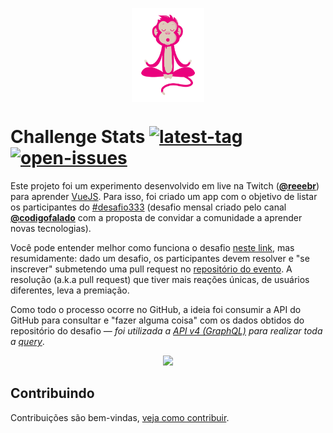 <p align="center">
  <img src="./src/assets/zen-monkey.png" height="150" align="center">
</p>

# Challenge Stats [![latest-tag][8]][11] [![open-issues][9]][10]

Este projeto foi um experimento desenvolvido em live na Twitch ([**@reeebr**][1]) para aprender [VueJS][2]. Para isso, foi criado um app com o objetivo de listar os participantes do [#desafio333][4] (desafio mensal criado pelo canal [**@codigofalado**][7] com a proposta de convidar a comunidade a aprender novas tecnologias).

Você pode entender melhor como funciona o desafio [neste link][5], mas resumidamente: dado um desafio, os participantes devem resolver e "se inscrever" submetendo uma pull request no [repositório do evento][4]. A resolução (a.k.a pull request) que tiver mais reações únicas, de usuários diferentes, leva a premiação.

Como todo o processo ocorre no GitHub, a ideia foi consumir a API do GitHub para consultar e "fazer alguma coisa" com os dados obtidos do repositório do desafio — *foi utilizada a [API v4 (GraphQL)][3] para realizar toda a [query][6]*.


<p align="center">
  <kbd><img src="https://i.imgur.com/f9S3Fw5.png"></kbd>
</p>


## Contribuindo

Contribuições são bem-vindas, [veja como contribuir](contributing.md).

[1]:https://www.twitch.tv/reeebr
[2]:https://vuejs.org/
[3]:https://developer.github.com/v4/
[4]:https://github.com/codigofalado/desafio333
[5]:https://github.com/codigofalado/desafio333#como-participar
[6]:https://github.com/reebr/challenge-stats/blob/development/src/lib/github.js
[7]:https://github.com/codigofalado
[8]:https://badgen.net/github/release/reebr/challenge-stats
[9]:https://badgen.net/github/open-issues/reebr/challenge-stats
[10]:https://github.com/reebr/challenge-stats/issues
[11]:https://github.com/reebr/challenge-stats/releases
